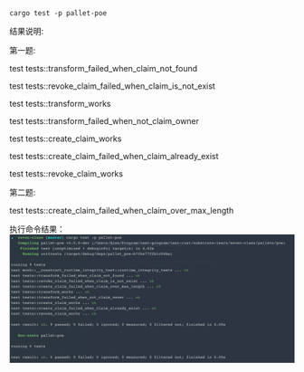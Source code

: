 
```
cargo test -p pallet-poe
```
结果说明:

第一题:

  test tests::transform_failed_when_claim_not_found

  test tests::revoke_claim_failed_when_claim_is_not_exist

  test tests::transform_works

  test tests::transform_failed_when_not_claim_owner

  test tests::create_claim_works

  test tests::create_claim_failed_when_claim_already_exist
  
  test tests::revoke_claim_works

第二题:

  test tests::create_claim_failed_when_claim_over_max_length

执行命令结果：
![avatar](./homeworkResult/image1.png)